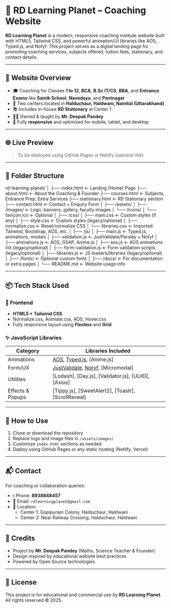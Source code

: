 # 🧠 RD Learning Planet – Coaching Website

**RD Learning Planet** is a modern, responsive coaching institute website built with HTML5, Tailwind CSS, and powerful animation/UI libraries like AOS, Typed.js, and Notyf. This project serves as a digital landing page for promoting coaching services, subjects offered, tuition fees, stationary, and contact details.

---

## 🚀 Website Overview

- 🎓 Coaching for Classes **1 to 12**, **BCA**, **B.Sc IT/CS**, **BBA**, and **Entrance Exams** like **Sainik School**, **Navodaya**, and **Pantnagar**
- 📍 Two centers located in **Halduchaur, Haldwani, Nainital (Uttarakhand)**
- 📚 Includes in-house **RD Stationary** at Center 1
- 🧑‍🏫 Owned & taught by **Mr. Deepak Pandey**
- 📱 Fully **responsive** and optimized for mobile, tablet, and desktop

---

## 🌐 Live Preview

> To be deployed using GitHub Pages or Netlify (optional link)

---

## 📁 Folder Structure

rd-learning-planet/
│
├── index.html             ← Landing (Home) Page
├── about.html             ← About the Coaching & Founder
├── courses.html           ← Subjects, Entrance Prep, Extra Services
├── stationary.html        ← RD Stationary section
├── contact.html           ← Contact + Enquiry Form
│
├── /assets/
│   ├── /images/           ← Logo, banners, gallery, faculty images
│   └── /icons/
│       └── favicon.ico    ← Optional
│
├── /css/
│   ├── main.css           ← Custom styles (if any)
│   ├── style.css          ← Custom styles (legacy/optional)
│   ├── normalize.css      ← Reset/normalize CSS
│   └── libraries.css      ← Imported: Tailwind, Bootstrap, AOS, etc.
│
├── /js/
│   ├── main.js            ← Typed.js, animations, modals
│   ├── validation.js      ← JustValidate/Parsley + Notyf
│   ├── animations.js      ← AOS, GSAP, Anime.js
│   ├── aos.js             ← AOS animations init (legacy/optional)
│   ├── form-validation.js ← Form validation scripts (legacy/optional)
│   ├── libraries.js       ← JS loaders/libraries (legacy/optional)
│
├── /fonts/                ← Optional custom fonts
│
├── /docs/                 ← For documentation or extra pages
│
└── README.md              ← Website usage info

---

## 📦 Tech Stack Used

### 🔧 Frontend

- **HTML5 + Tailwind CSS**
- Normalize.css, Animate.css, AOS, Hover.css
- Fully responsive layout using **Flexbox** and **Grid**

### ✨ JavaScript Libraries

| Category        | Libraries Included                          |
|----------------|----------------------------------------------|
| Animations      | [AOS](https://michalsnik.github.io/aos), [Typed.js](https://github.com/mattboldt/typed.js), [Anime.js] |
| Form/UX         | [JustValidate](https://just-validate.dev/), [Notyf](https://github.com/caroso1222/notyf), [Micromodal] |
| Utilities       | [Lodash], [Day.js], [Validator.js], [UUID], [Axios] |
| Effects & Popups| [Tippy.js], [SweetAlert2], [Toastr], [ScrollReveal] |

---

## 📝 How to Use

1. Clone or download the repository
2. Replace logo and image files in `/assets/images/`
3. Customize `index.html` sections as needed
4. Deploy using GitHub Pages or any static hosting (Netlify, Vercel)

---

## 📬 Contact

For coaching or collaboration queries:

- 📞 Phone: **8938848457**
- 📧 Email: `rdlearningplanet@gmail.com`
- 📍 Location:
  - Center 1: Gopipuram Colony, Halduchaur, Haldwani
  - Center 2: Near Railway Crossing, Halduchaur, Haldwani

---

## 📌 Credits

- Project by **Mr. Deepak Pandey** (Maths, Science Teacher & Founder)
- Design inspired by educational website best practices
- Powered by Open Source technologies

---

## 📃 License

This project is for educational and commercial use by **RD Learning Planet**. All rights reserved © 2025.

